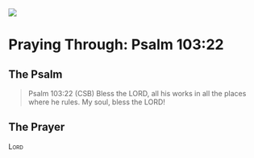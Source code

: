 <img class="intro-left" style="margin-top:10px" src="/images/art-paris-psalter.jpg">

# Praying Through: Psalm 103:22

<p style="clear:both;">

## The Psalm

>Psalm 103:22 (CSB)   Bless the LORD, all his works in all the places where he rules. My soul, bless the LORD!

## The Prayer

<div style="font-variant: small-caps;">
Lord
</div>
